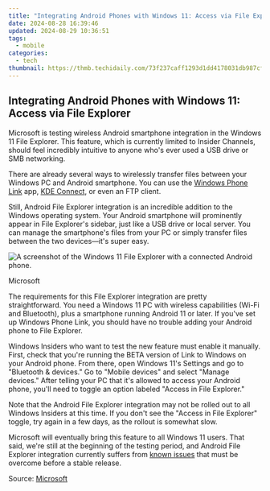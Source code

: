 ```yaml
---
title: "Integrating Android Phones with Windows 11: Access via File Explorer"
date: 2024-08-28 16:39:46
updated: 2024-08-29 10:36:51
tags:
  - mobile
categories:
  - tech
thumbnail: https://thmb.techidaily.com/73f237caff1293d1dd4178031db987cf4821ccb81a94a966ce0f48ea51b79037.jpg
---
```


## Integrating Android Phones with Windows 11: Access via File Explorer

Microsoft is testing wireless Android smartphone integration in the Windows 11 File Explorer. This feature, which is currently limited to Insider Channels, should feel incredibly intuitive to anyone who's ever used a USB drive or SMB networking.

 There are already several ways to wirelessly transfer files between your Windows PC and Android smartphone. You can use the [Windows Phone Link](https://desktop-recording.techidaily.com/in-2024-zoom-savvy-key-techniques-for-clear-and-confident-remote-conversations/) app, [KDE Connect](https://tech-savvy.techidaily.com/annualement-abbyy-integre-deux-personnalites-prestigieuses-a-son-organe-dirigeant/), or even an FTP client.

 Still, Android File Explorer integration is an incredible addition to the Windows operating system. Your Android smartphone will prominently appear in File Explorer's sidebar, just like a USB drive or local server. You can manage the smartphone's files from your PC or simply transfer files between the two devices—it's super easy.

![A screenshot of the Windows 11 File Explorer with a connected Android phone.](https://static1.howtogeekimages.com/wordpress/wp-content/uploads/2024/07/45.jpg) 

Microsoft

 The requirements for this File Explorer integration are pretty straightforward. You need a Windows 11 PC with wireless capabilities (Wi-Fi and Bluetooth), plus a smartphone running Android 11 or later. If you've set up Windows Phone Link, you should have no trouble adding your Android phone to File Explorer.

 Windows Insiders who want to test the new feature must enable it manually. First, check that you're running the BETA version of Link to Windows on your Android phone. From there, open Windows 11's Settings and go to "Bluetooth & devices." Go to "Mobile devices" and select "Manage devices." After telling your PC that it's allowed to access your Android phone, you'll need to toggle an option labeled "Access in File Explorer."

 Note that the Android File Explorer integration may not be rolled out to all Windows Insiders at this time. If you don't see the "Access in File Explorer" toggle, try again in a few days, as the rollout is somewhat slow.

 Microsoft will eventually bring this feature to all Windows 11 users. That said, we're still at the beginning of the testing period, and Android File Explorer integration currently suffers from [known issues](https://blogs.windows.com/windows-insider/2024/07/25/ability-to-access-your-android-phone-in-file-explorer-begins-rolling-out-to-windows-insiders/) that must be overcome before a stable release.

 Source: [Microsoft](https://blogs.windows.com/windows-insider/2024/07/25/ability-to-access-your-android-phone-in-file-explorer-begins-rolling-out-to-windows-insiders/)

<ins class="adsbygoogle"
     style="display:block"
     data-ad-format="autorelaxed"
     data-ad-client="ca-pub-7571918770474297"
     data-ad-slot="1223367746"></ins>



<ins class="adsbygoogle"
     style="display:block"
     data-ad-client="ca-pub-7571918770474297"
     data-ad-slot="8358498916"
     data-ad-format="auto"
     data-full-width-responsive="true"></ins>
